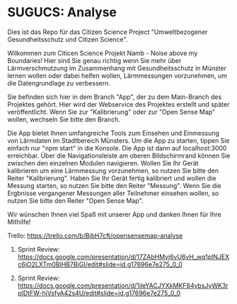 # SUGUCS: Analyse

Dies ist das Repo für das Citizen Science Project "Umweltbezogener Gesundheitsschutz und Citizen Science".

Wilkommen zum Citicen Science Projekt Namb - Noise above my Boundaries!
Hier sind Sie genau richtig wenn Sie mehr über Lärmverschmutzung im Zusammenhang mit Gesundheitsschutz in Münster lernen wollen oder dabei helfen wollen, Lärmmessungen vorzunehmen, um die Datengrundlage zu verbessern.

Sie befinden sich hier in dem Branch "App", der zu dem Main-Branch des Projektes gehört.
Hier wird der Webservice des Projektes erstellt und später veröffentlicht.
Wenn Sie zur "Kalibrierung" oder zur "Open Sense Map" wollen, wechseln Sie bitte den Branch.

Die App bietet Ihnen umfangreiche Tools zum Einsehen und Einmessung von Lärmdaten im Stadtbereich Münsters.
Um die App zu starten, tippen Sie einfach nur "npm start" in die Konsole. Die App ist dann auf localhost:3000 erreichbar.
Über die Navigationsleiste am oberen Bildschirmrand können Sie zwischen den einzelnen Modulen navigieren.
Wollen Sie Ihr Gerät kalibrieren um eine Lärmmessung vorzunehmen, so nutzen Sie bitte den Reiter "Kalibrierung".
Haben Sie Ihr Gerät fertig kalibriert und wollen die Messung starten, so nutzen Sie bitte den Reiter "Messung".
Wenn Sie die Ergbnisse vergangener Messungen aller Teilnehmer einsehen wollen, so nutzen Sie bitte den Reiter "Open Sense Map".

Wir wünschen Ihnen viel Spaß mit unserer App und danken Ihnen für Ihre Mithilfe!

Trello: https://trello.com/b/BibH7cft/opensensemap-analyse

1. Sprint Review: https://docs.google.com/presentation/d/17ZAbHMvj6vU6vH_wq1plNJEXc6jO2LXTm0BlHB7BjGI/edit#slide=id.g17696e7e275_0_0

2. Sprint Review: https://docs.google.com/presentation/d/1ileYACJYXkMKF84ybsJyWK3rplDtFW-hjVsfyA42s4U/edit#slide=id.g17696e7e275_0_0
